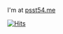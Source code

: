 I'm at
[psst54.me](http://psst54.me)

[![Hits](https://hits.seeyoufarm.com/api/count/incr/badge.svg?url=https%3A%2F%2Fgithub.com%2Fpsst54&count_bg=%2345B9FF&title_bg=%23555555&icon=&icon_color=%23E7E7E7&title=hits&edge_flat=false)](https://hits.seeyoufarm.com)
